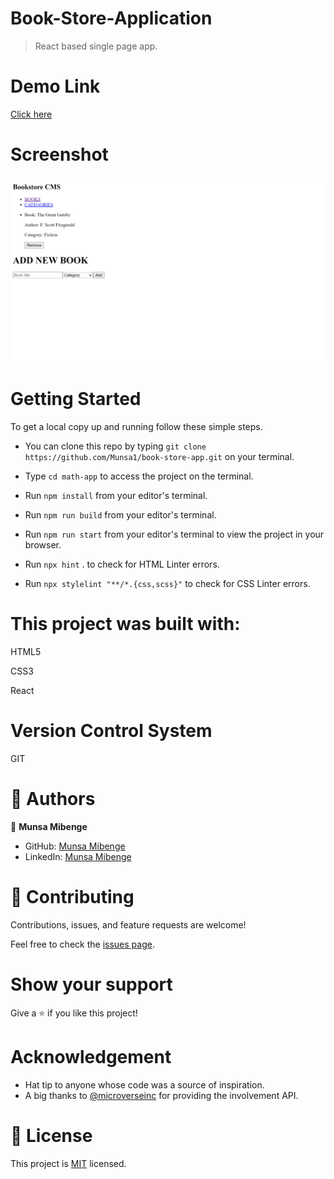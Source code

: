 # Book-Store-Application

> React based single page app.  

# Demo Link
[Click here](https://mybookstore-app-init.netlify.app)

# Screenshot

![Image of the desktop view](img\scr.png)

# Getting Started

To get a local copy up and running follow these simple steps.

- You can clone this repo by typing `git clone https://github.com/Munsa1/book-store-app.git` on your terminal.

- Type `cd math-app` to access the project on the terminal.
  
- Run `npm install` from your editor's terminal.

- Run `npm run build` from your editor's terminal.

- Run `npm run start` from your editor's terminal to view the project in your browser.

- Run `npx hint` . to check for HTML Linter errors.

- Run `npx stylelint "**/*.{css,scss}"` to check for CSS Linter errors.


# This project was built with:

HTML5

CSS3

React


# Version Control System

GIT


# 👤 Authors


👤 **Munsa Mibenge**

- GitHub: [Munsa Mibenge](https://github.com/Munsa1)
- LinkedIn: [Munsa Mibenge](https://www.linkedin.com/in/munsa-mibenge-a35736205/)


# 🤝 Contributing

Contributions, issues, and feature requests are welcome!

Feel free to check the [issues page](https://github.com/Munsa1/book-store-app/issues).

# Show your support

Give a ⭐️ if you like this project!

# Acknowledgement
- Hat tip to anyone whose code was a source of inspiration.
- A big thanks to [@microverseinc](https://github.com/microverseinc) for providing the involvement API.

# 📝 License

This project is [MIT](./MIT.md) licensed.